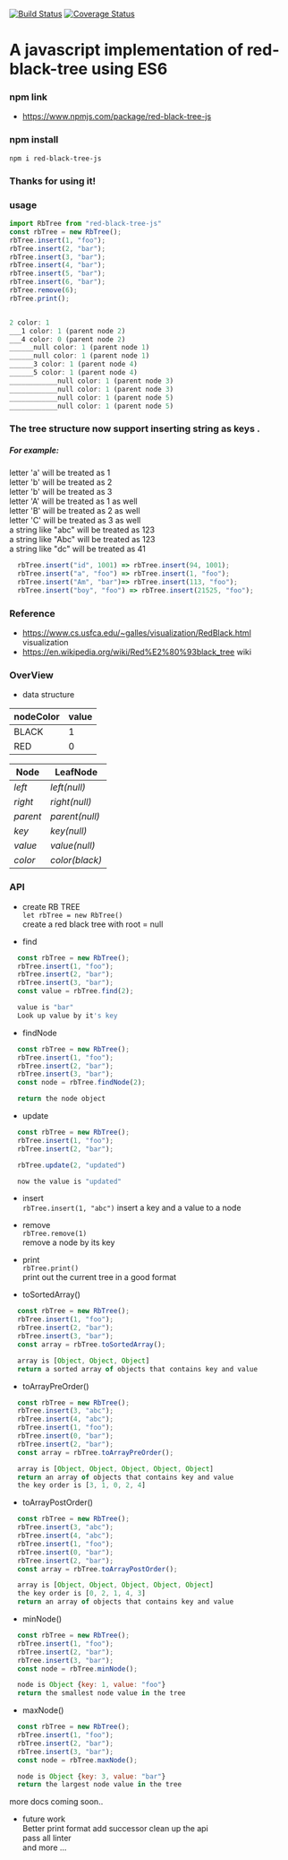 [![Build Status](https://travis-ci.org/liubinyi/red-black-tree-js.svg?branch=master)](https://travis-ci.org/liubinyi/red-black-tree-js)
[![Coverage Status](https://coveralls.io/repos/github/liubinyi/red-black-tree-js/badge.svg?branch=master)](https://coveralls.io/github/liubinyi/red-black-tree-js?branch=master)


# A javascript implementation of red-black-tree using ES6

### npm link  
* https://www.npmjs.com/package/red-black-tree-js  

### npm install  
``` npm i red-black-tree-js ```  

### Thanks for using it!  


### usage  
```javascript
import RbTree from "red-black-tree-js"
const rbTree = new RbTree();
rbTree.insert(1, "foo");
rbTree.insert(2, "bar");
rbTree.insert(3, "bar");
rbTree.insert(4, "bar");
rbTree.insert(5, "bar");
rbTree.insert(6, "bar");
rbTree.remove(6);
rbTree.print();


2 color: 1
___1 color: 1 (parent node 2)
___4 color: 0 (parent node 2)
______null color: 1 (parent node 1)
______null color: 1 (parent node 1)
______3 color: 1 (parent node 4)
______5 color: 1 (parent node 4)
____________null color: 1 (parent node 3)
____________null color: 1 (parent node 3)
____________null color: 1 (parent node 5)
____________null color: 1 (parent node 5)
```  


### The tree structure now support inserting string as keys .  
##### For example:  

letter 'a' will be treated as 1  
letter 'b' will be treated as 2  
letter 'b' will be treated as 3  
letter 'A' will be treated as 1 as well  
letter 'B' will be treated as 2 as well  
letter 'C' will be treated as 3 as well  
a string like "abc" will be treated as 123  
a string like "Abc" will be treated as 123  
a string like "dc" will be treated as 41   

```javascript
  rbTree.insert("id", 1001) => rbTree.insert(94, 1001);
  rbTree.insert("a", "foo") => rbTree.insert(1, "foo");  
  rbTree.insert("Am", "bar")=> rbTree.insert(113, "foo");  
  rbTree.insert("boy", "foo") => rbTree.insert(21525, "foo");  
```

### Reference
* https://www.cs.usfca.edu/~galles/visualization/RedBlack.html visualization  
* https://en.wikipedia.org/wiki/Red%E2%80%93black_tree  wiki  

### OverView
* data structure

| nodeColor | value |
| --------- | ----- |
| BLACK     |  1    |
| RED       |  0    |

| Node | LeafNode |  
| ---- | -------- |  
| *left* | *left(null)* |  
| *right* | *right(null)* |  
| *parent* | *parent(null)* |  
| *key* | *key(null)* |  
| *value* | *value(null)* |  
| *color* | *color(black)* |  

### API  
* create RB TREE  
``` let rbTree = new RbTree() ```  
create a red black tree with root = null   

* find  
```javascript
  const rbTree = new RbTree();
  rbTree.insert(1, "foo");
  rbTree.insert(2, "bar");
  rbTree.insert(3, "bar");
  const value = rbTree.find(2);

  value is "bar"
  Look up value by it's key
```      

* findNode  
```javascript
  const rbTree = new RbTree();
  rbTree.insert(1, "foo");
  rbTree.insert(2, "bar");
  rbTree.insert(3, "bar");
  const node = rbTree.findNode(2);

  return the node object
```        

* update  
```javascript
  const rbTree = new RbTree();
  rbTree.insert(1, "foo");
  rbTree.insert(2, "bar");

  rbTree.update(2, "updated")

  now the value is "updated"
```  

* insert  
```rbTree.insert(1, "abc")```
insert a key and a value to a node   

* remove  
```rbTree.remove(1)```  
remove a node by its key  

* print  
```rbTree.print()```  
print out the current tree in a good format  

* toSortedArray()  
```javascript
  const rbTree = new RbTree();
  rbTree.insert(1, "foo");
  rbTree.insert(2, "bar");
  rbTree.insert(3, "bar");
  const array = rbTree.toSortedArray();

  array is [Object, Object, Object]
  return a sorted array of objects that contains key and value
```  

* toArrayPreOrder()  
```javascript
  const rbTree = new RbTree();
  rbTree.insert(3, "abc");
  rbTree.insert(4, "abc");
  rbTree.insert(1, "foo");
  rbTree.insert(0, "bar");
  rbTree.insert(2, "bar");
  const array = rbTree.toArrayPreOrder();

  array is [Object, Object, Object, Object, Object]
  return an array of objects that contains key and value
  the key order is [3, 1, 0, 2, 4]
```  

* toArrayPostOrder()  
```javascript
  const rbTree = new RbTree();
  rbTree.insert(3, "abc");
  rbTree.insert(4, "abc");
  rbTree.insert(1, "foo");
  rbTree.insert(0, "bar");
  rbTree.insert(2, "bar");
  const array = rbTree.toArrayPostOrder();

  array is [Object, Object, Object, Object, Object]
  the key order is [0, 2, 1, 4, 3]
  return an array of objects that contains key and value
```  

* minNode()  
```javascript
  const rbTree = new RbTree();
  rbTree.insert(1, "foo");
  rbTree.insert(2, "bar");
  rbTree.insert(3, "bar");
  const node = rbTree.minNode();

  node is Object {key: 1, value: "foo"}
  return the smallest node value in the tree
```   

* maxNode()  
```javascript
  const rbTree = new RbTree();
  rbTree.insert(1, "foo");
  rbTree.insert(2, "bar");
  rbTree.insert(3, "bar");
  const node = rbTree.maxNode();

  node is Object {key: 3, value: "bar"}
  return the largest node value in the tree
```     


more docs coming soon..

* future work   
Better print format
add successor
clean up the api  
pass all linter  
and more ...
